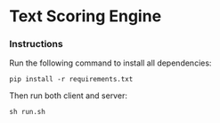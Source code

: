 # Text Scoring Engine
### Instructions

Run the following command to install all dependencies:
```
pip install -r requirements.txt
```

Then run both client and server:
```
sh run.sh
```

